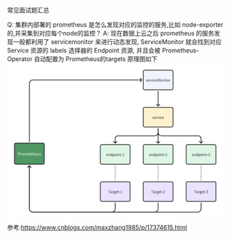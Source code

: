 
常见面试题汇总

Q: 集群内部署的 prometheus 是怎么发现对应的监控的服务,比如 node-exporter 的,并采集到对应每个node的监控？
A: 现在数据上云之后 prometheus 的服务发现一般都利用了 servicemonitor 来进行动态发现, ServiceMonitor 就会找到对应 Service 资源的
labels 选择器的 Endpoint 资源, 并且会被 Prometheus-Operator 自动配置为 Prometheus的targets
原理图如下![](https://github.com/BoomChao/boomchao.github.io/blob/main/content/posts/kubernetes/picture/servicemonitor.png?raw=true)
参考:https://www.cnblogs.com/maxzhang1985/p/17374615.html